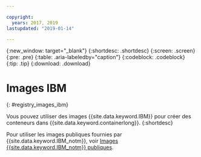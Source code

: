 ```yaml
---

copyright:
  years: 2017, 2019
lastupdated: "2019-01-14"

---
```


{:new_window: target="_blank"}
{:shortdesc: .shortdesc}
{:screen: .screen}
{:pre: .pre}
{:table: .aria-labeledby="caption"}
{:codeblock: .codeblock}
{:tip: .tip}
{:download: .download}

# Images IBM
{: #registry_images_ibm}

Vous pouvez utiliser des images {{site.data.keyword.IBM}} pour créer des conteneurs dans {{site.data.keyword.containerlong}}.
{:shortdesc}

Pour utiliser les images publiques fournies par {{site.data.keyword.IBM_notm}}, voir [Images {{site.data.keyword.IBM_notm}} publiques](/docs/services/Registry/registry_public_images.html#public_images).
